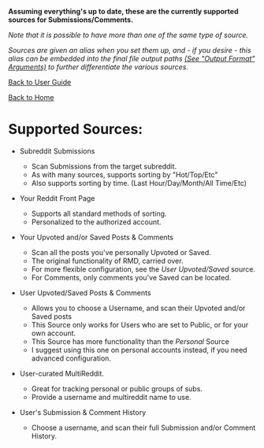 **Assuming everything's up to date, these are the currently supported sources for Submissions/Comments.**

*Note that it is possible to have more than one of the same type of source.*

*Sources are given an alias when you set them up, and - if you desire - this alias can be embedded into 
the final file output paths [(See "Output Format" Arguments)](../Arguments.md) to further differentiate 
the various sources.*

[Back to User Guide](./User_Guide.md)

[Back to Home](../../README.md)

# Supported Sources:

+ Subreddit Submissions
  + Scan Submissions from the target subreddit.
  + As with many sources, supports sorting by "Hot/Top/Etc"
  + Also supports sorting by time. (Last Hour/Day/Month/All Time/Etc)


+ Your Reddit Front Page
  + Supports all standard methods of sorting.
  + Personalized to the authorized account.


+ Your Upvoted and/or Saved Posts & Comments
  + Scan all the posts you've personally Upvoted or Saved.
  + The original functionality of RMD, carried over.
  + For more flexible configuration, see the *User Upvoted/Saved* source.
  + For Comments, only comments you've Saved can be located.


+ User Upvoted/Saved Posts & Comments
  + Allows you to choose a Username, and scan their Upvoted and/or Saved posts
  + This Source only works for Users who are set to Public, or for your own account.
  + This Source has more functionality than the *Personal* Source
  + I suggest using this one on personal accounts instead, if you need advanced configuration.


+ User-curated MultiReddit.
  + Great for tracking personal or public groups of subs.
  + Provide a username and multireddit name to use.


+ User's Submission & Comment History
  + Choose a username, and scan their full Submission and/or Comment History.
